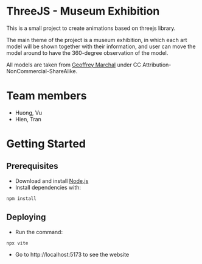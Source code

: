 # ThreeJS - Museum Exhibition

This is a small project to create animations based on threejs library.

The main theme of the project is a museum exhibition, in which each art model will be shown together with their information, and user can move the model around to have the 360-degree observation of the model.

All models are taken from [Geoffrey Marchal](https://sketchfab.com/geoffreymarchal) under CC Attribution-NonCommercial-ShareAlike.

# Team members

- Huong, Vu
- Hien, Tran

# Getting Started

## Prerequisites

- Download and install [Node.js](https://nodejs.org/en/download/)
- Install dependencies with:

`npm install`

## Deploying

- Run the command:

`npx vite`

- Go to http://localhost:5173 to see the website
